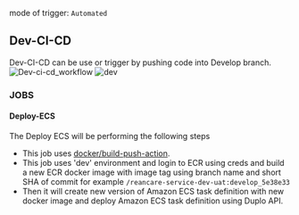 mode of trigger: ```Automated```
## Dev-CI-CD

Dev-CI-CD can be use or trigger by pushing code into Develop branch.
![Dev-ci-cd_workflow](https://github.com/REAN-Foundation/reancare-service/blob/feature/flow_documentation/assets/images/dev-ci-cd_workflow.png?raw=true)
![dev](https://github.com/REAN-Foundation/reancare-service/blob/feature/flow_documentation/assets/images/Dev-ci-cd_example.png?raw=true)

### JOBS

#### Deploy-ECS
The Deploy ECS will be performing the following steps

* This job uses [docker/build-push-action](https://github.com/marketplace/actions/build-and-push-docker-images).
* This job uses 'dev' environment and login to ECR using creds and build a new ECR docker image with image tag using branch name and short SHA of commit for example ``` /reancare-service-dev-uat:develop_5e38e33 ```
* Then it will create new version of Amazon ECS task definition with new docker image and deploy Amazon ECS task definition using Duplo API.
